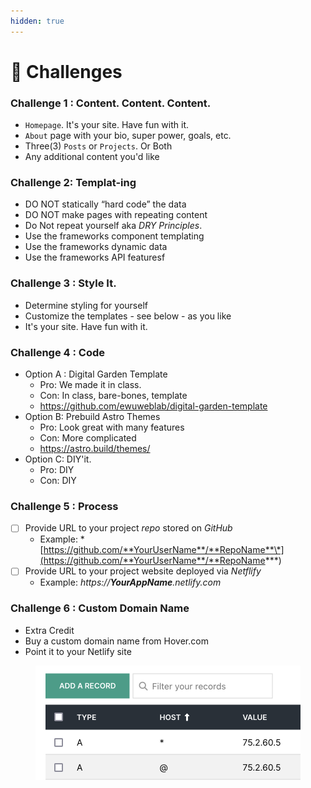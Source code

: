 ```yaml
---
hidden: true
---
```


# 💯 Challenges

### Challenge 1 : Content. Content. Content.

* `Homepage`. It's your site. Have fun with it.
* `About` page with your bio, super power, goals, etc.
* Three(3) `Posts` or `Projects`. Or Both
* Any additional content you'd like

### Challenge 2: Templat-ing

* DO NOT statically “hard code” the data
* DO NOT make pages with repeating content
* Do Not repeat yourself aka _DRY Principles_.
* Use the frameworks component templating
* Use the frameworks dynamic data
* Use the frameworks API featuresf

### Challenge 3 : Style It.

* Determine styling for yourself
* Customize the templates - see below - as you like
* It's your site. Have fun with it.

### Challenge 4 : Code

* Option A : Digital Garden Template
  * Pro: We made it in class.
  * Con: In class, bare-bones, template
  * https://github.com/ewuweblab/digital-garden-template
* Option B: Prebuild Astro Themes
  * Pro: Look great with many features
  * Con: More complicated
  * https://astro.build/themes/
* Option C: DIY'it.
  * Pro: DIY
  * Con: DIY

### Challenge 5 : Process

* [ ] Provide URL to your project _repo_ stored on _GitHub_
  * Example: \*[https://github.com/**YourUserName**/**RepoName**\*](https://github.com/**YourUserName**/**RepoName***)
* [ ] Provide URL to your project website deployed via _Netflify_
  * Example: _https://**YourAppName**.netlify.com_

### Challenge 6 : Custom Domain Name

* Extra Credit
* Buy a custom domain name from Hover.com
* Point it to your Netlify site

<figure><img src="../.gitbook/assets/hover-domain-records.png" alt=""><figcaption></figcaption></figure>
